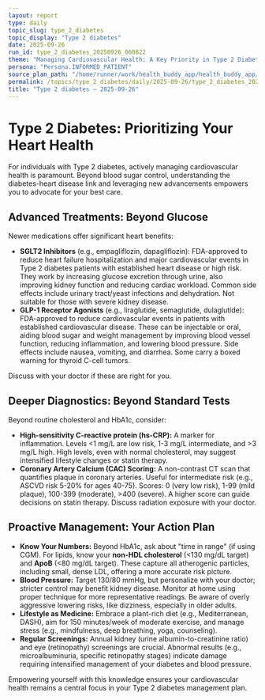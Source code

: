 ```yaml
---
layout: report
type: daily
topic_slug: type_2_diabetes
topic_display: "Type 2 diabetes"
date: 2025-09-26
run_id: type_2_diabetes_20250926_060822
theme: "Managing Cardiovascular Health: A Key Priority in Type 2 Diabetes"
persona: "Persona.INFORMED_PATIENT"
source_plan_path: "/home/runner/work/health_buddy_app/health_buddy_app/.results/type_2_diabetes/weekly_plan/2025-09-22/plan.json"
permalink: /topics/type_2_diabetes/daily/2025-09-26/type_2_diabetes_20250926_060822/
title: "Type 2 diabetes — 2025-09-26"
---
```


# Type 2 Diabetes: Prioritizing Your Heart Health

For individuals with Type 2 diabetes, actively managing cardiovascular health is paramount. Beyond blood sugar control, understanding the diabetes-heart disease link and leveraging new advancements empowers you to advocate for your best care.

## Advanced Treatments: Beyond Glucose

Newer medications offer significant heart benefits:

*   **SGLT2 Inhibitors** (e.g., empagliflozin, dapagliflozin): FDA-approved to reduce heart failure hospitalization and major cardiovascular events in Type 2 diabetes patients with established heart disease or high risk. They work by increasing glucose excretion through urine, also improving kidney function and reducing cardiac workload. Common side effects include urinary tract/yeast infections and dehydration. Not suitable for those with severe kidney disease.
*   **GLP-1 Receptor Agonists** (e.g., liraglutide, semaglutide, dulaglutide): FDA-approved to reduce cardiovascular events in patients with established cardiovascular disease. These can be injectable or oral, aiding blood sugar and weight management by improving blood vessel function, reducing inflammation, and lowering blood pressure. Side effects include nausea, vomiting, and diarrhea. Some carry a boxed warning for thyroid C-cell tumors.

Discuss with your doctor if these are right for you.

## Deeper Diagnostics: Beyond Standard Tests

Beyond routine cholesterol and HbA1c, consider:

*   **High-sensitivity C-reactive protein (hs-CRP):** A marker for inflammation. Levels <1 mg/L are low risk, 1-3 mg/L intermediate, and >3 mg/L high. High levels, even with normal cholesterol, may suggest intensified lifestyle changes or statin therapy.
*   **Coronary Artery Calcium (CAC) Scoring:** A non-contrast CT scan that quantifies plaque in coronary arteries. Useful for intermediate risk (e.g., ASCVD risk 5-20% for ages 40-75). Scores: 0 (very low risk), 1-99 (mild plaque), 100-399 (moderate), >400 (severe). A higher score can guide decisions on statin therapy. Discuss radiation exposure with your doctor.

## Proactive Management: Your Action Plan

*   **Know Your Numbers:** Beyond HbA1c, ask about "time in range" (if using CGM). For lipids, know your **non-HDL cholesterol** (<130 mg/dL target) and **ApoB** (<80 mg/dL target). These capture all atherogenic particles, including small, dense LDL, offering a more accurate risk picture.
*   **Blood Pressure:** Target 130/80 mmHg, but personalize with your doctor; stricter control may benefit kidney disease. Monitor at home using proper technique for more representative readings. Be aware of overly aggressive lowering risks, like dizziness, especially in older adults.
*   **Lifestyle as Medicine:** Embrace a plant-rich diet (e.g., Mediterranean, DASH), aim for 150 minutes/week of moderate exercise, and manage stress (e.g., mindfulness, deep breathing, yoga, counseling).
*   **Regular Screenings:** Annual kidney (urine albumin-to-creatinine ratio) and eye (retinopathy) screenings are crucial. Abnormal results (e.g., microalbuminuria, specific retinopathy stages) indicate damage requiring intensified management of your diabetes and blood pressure.

Empowering yourself with this knowledge ensures your cardiovascular health remains a central focus in your Type 2 diabetes management plan.
